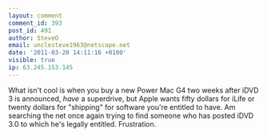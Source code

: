 ```yaml
---
layout: comment
comment_id: 393
post_id: 491
author: SteveO
email: unclesteve1963@netscape.net
date: '2011-03-20 14:11:16 +0100'
visible: true
ip: 63.245.153.145
---
```

What isn't cool is when you buy a new Power Mac G4 two weeks after iDVD 3 is announced, *have* a superdrive, but Apple wants fifty dollars for iLife or twenty dollars for "shipping" for software you're entitled to have.  Am searching the net once again trying to find someone who has posted iDVD 3.0 to which he's legally entitled.  Frustration.
